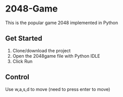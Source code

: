 # 2048-Game

This is the popular game 2048 implemented in Python

## Get Started
1) Clone/download the project
2) Open the 2048game file with Python IDLE
3) Click Run

## Control
Use w,a,s,d to move (need to press enter to move)
